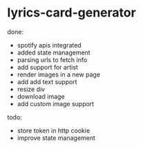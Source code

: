 # lyrics-card-generator
 
 done:
 - spotify apis integrated
 - added state management 
 - parsing urls to fetch info
 - add support for artist
 - render images in a new page
 - add add text support
 - resize div
 - download image
 - add custom image support
 
 todo:
 - store token in http cookie
 - improve state management 
 
